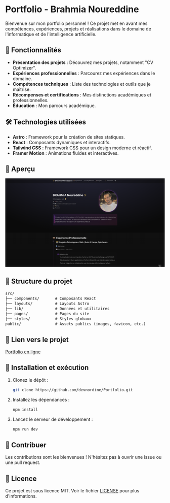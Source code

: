 # Portfolio - Brahmia Noureddine

Bienvenue sur mon portfolio personnel ! Ce projet met en avant mes compétences, expériences, projets et réalisations dans le domaine de l'informatique et de l'intelligence artificielle.

## 🚀 Fonctionnalités

- **Présentation des projets** : Découvrez mes projets, notamment "CV Optimizer".
- **Expériences professionnelles** : Parcourez mes expériences dans le domaine.
- **Compétences techniques** : Liste des technologies et outils que je maîtrise.
- **Récompenses et certifications** : Mes distinctions académiques et professionnelles.
- **Éducation** : Mon parcours académique.

## 🛠️ Technologies utilisées

- **Astro** : Framework pour la création de sites statiques.
- **React** : Composants dynamiques et interactifs.
- **Tailwind CSS** : Framework CSS pour un design moderne et réactif.
- **Framer Motion** : Animations fluides et interactives.

## 📸 Aperçu

![Aperçu du portfolio](public/apercu.png)

## 📂 Structure du projet

```
src/
├── components/       # Composants React
├── layouts/          # Layouts Astro
├── lib/              # Données et utilitaires
├── pages/            # Pages du site
├── styles/           # Styles globaux
public/               # Assets publics (images, favicon, etc.)
```

## 🔗 Lien vers le projet

[Portfolio en ligne](https://nordineportfolio.netlify.app)

## 📝 Installation et exécution

1. Clonez le dépôt :
   ```bash
   git clone https://github.com/devnordine/Portfolio.git
   ```
2. Installez les dépendances :
   ```bash
   npm install
   ```
3. Lancez le serveur de développement :
   ```bash
   npm run dev
   ```

## 🤝 Contribuer

Les contributions sont les bienvenues ! N'hésitez pas à ouvrir une issue ou une pull request.

## 📄 Licence

Ce projet est sous licence MIT. Voir le fichier [LICENSE](LICENSE) pour plus d'informations.
